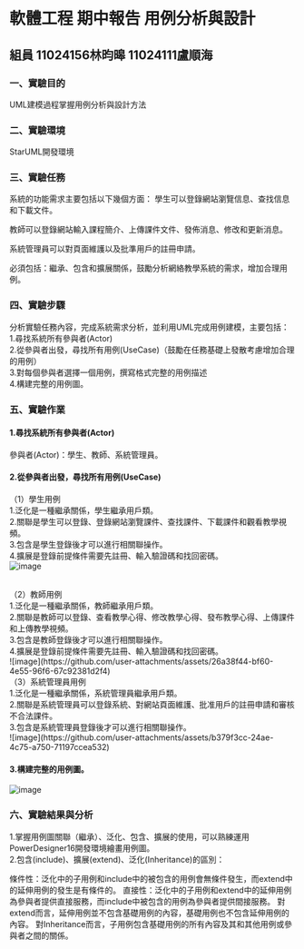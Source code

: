 # 軟體工程 期中報告 用例分析與設計
## 組員 11024156林昀暤 11024111盧順海

### 一、實驗目的
UML建模過程掌握用例分析與設計方法
### 二、實驗環境
StarUML開發環境
### 三、實驗任務
系統的功能需求主要包括以下幾個方面：
學生可以登錄網站瀏覽信息、查找信息和下載文件。

教師可以登錄網站輸入課程簡介、上傳課件文件、發佈消息、修改和更新消息。

系統管理員可以對頁面維護以及批準用戶的註冊申請。

必須包括：繼承、包含和擴展關係，鼓勵分析網絡教學系統的需求，增加合理用例。
### 四、實驗步驟
分析實驗任務內容，完成系統需求分析，並利用UML完成用例建模，主要包括：<br />
1.尋找系統所有參與者(Actor) <br />
2.從參與者出發，尋找所有用例(UseCase)（鼓勵在任務基礎上發散考慮增加合理的用例） <br />
3.對每個參與者選擇一個用例，撰寫格式完整的用例描述 <br />
4.構建完整的用例圖。 <br />
### 五、實驗作業
#### 1.尋找系統所有參與者(Actor)
參與者(Actor)：學生、教師、系統管理員。<br />
#### 2.從參與者出發，尋找所有用例(UseCase)
（1）學生用例 <br />
1.泛化是一種繼承關係，學生繼承用戶類。 <br />
2.關聯是學生可以登錄、登錄網站瀏覽課件、查找課件、下載課件和觀看教學視頻。 <br />
3.包含是學生登錄後才可以進行相關聯操作。 <br />
4.擴展是登錄前提條件需要先註冊、輸入驗證碼和找回密碼。 <br />
![image](https://github.com/user-attachments/assets/fc76b613-8e36-4e53-98d8-5e6baec7092a)


<br />
（2）教師用例 <br />
1.泛化是一種繼承關係，教師繼承用戶類。 <br />
2.關聯是教師可以登錄、查看教學心得、修改教學心得、發布教學心得、上傳課件和上傳教學視頻。 <br />
3.包含是教師登錄後才可以進行相關聯操作。 <br />
4.擴展是登錄前提條件需要先註冊、輸入驗證碼和找回密碼。 <br />
![image](https://github.com/user-attachments/assets/26a38f44-bf60-4e55-96f6-67c92381d2f4)


<br />
（3）系統管理員用例 <br />
1.泛化是一種繼承關係，系統管理員繼承用戶類。 <br />
2.關聯是系統管理員可以登錄系統、對網站頁面維護、批准用戶的註冊申請和審核不合法課件。 <br />
3.包含是系統管理員登錄後才可以進行相關聯操作。 <br />
![image](https://github.com/user-attachments/assets/b379f3cc-24ae-4c75-a750-71197ccea532)


#### 3.構建完整的用例圖。
![image](https://github.com/user-attachments/assets/6bf5a8bb-1e4c-40c1-a094-879d7b6beef9)


### 六、實驗結果與分析
1.掌握用例圖關聯（繼承）、泛化、包含、擴展的使用，可以熟練運用PowerDesigner16開發環境繪畫用例圖。 <br />
2.包含(include)、擴展(extend)、泛化(Inheritance)的區別：

條件性：泛化中的子用例和include中的被包含的用例會無條件發生，而extend中的延伸用例的發生是有條件的。
直接性：泛化中的子用例和extend中的延伸用例為參與者提供直接服務，而include中被包含的用例為參與者提供間接服務。
對extend而言，延伸用例並不包含基礎用例的內容，基礎用例也不包含延伸用例的內容。
對Inheritance而言，子用例包含基礎用例的所有內容及其和其他用例或參與者之間的關係。

